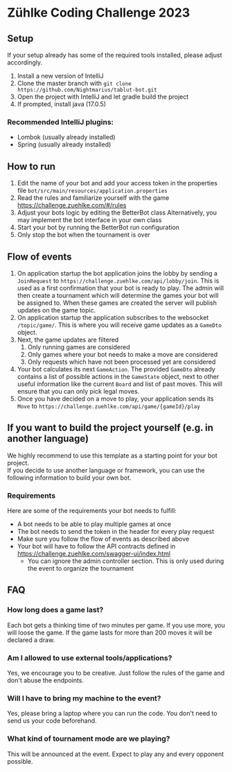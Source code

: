 # Zühlke Coding Challenge 2023

## Setup

If your setup already has some of the required tools installed, please adjust accordingly.

1. Install a new version of IntelliJ
2. Clone the master branch with `git clone https://github.com/Nightmarius/tablut-bot.git`
3. Open the project with IntelliJ and let gradle build the project
4. If prompted, install java (17.0.5)

### Recommended IntelliJ plugins:

- Lombok (usually already installed)
- Spring (usually already installed)

## How to run

1. Edit the name of your bot and add your access token in the properties file
   `bot/src/main/resources/application.properties`
2. Read the rules and familiarize yourself with the game
   https://challenge.zuehlke.com/#/rules
3. Adjust your bots logic by editing the BetterBot class
   Alternatively, you may implement the bot interface in your own class
4. Start your bot by running the BetterBot run configuration
5. Only stop the bot when the tournament is over


## Flow of events

1. On application startup the bot application joins the lobby by sending a `JoinRequest` to `https://challenge.zuehlke.com/api/lobby/join`.
   This is used as a first confirmation that your bot is ready to play.
   The admin will then create a tournament which will determine the games your bot will be assigned to.
   When these games are created the server will publish updates on the game topic.
2. On application startup the application subscribes to the websocket `/topic/game/`. This is where you will receive game updates as a `GameDto` object.
3. Next, the game updates are filtered 
   1. Only running games are considered
   2. Only games where your bot needs to make a move are considered
   3. Only requests which have not been processed yet are considered
4. Your bot calculates its next `GameAction`. The provided `GameDto` already contains a list of possible actions in the `GameState` object, next to other useful information like the current `Board` and list of past moves. 
This will ensure that you can only pick legal moves. 
5. Once you have decided on a move to play, your application sends its `Move` to `https://challenge.zuehlke.com/api/game/{gameId}/play`

## If you want to build the project yourself (e.g. in another language)

We highly recommend to use this template as a starting point for your bot project. \
If you decide to use another language or framework, you can use the following information to build your own bot.

### Requirements

Here are some of the requirements your bot needs to fulfill:
- A bot needs to be able to play multiple games at once
- The bot needs to send the token in the header for every play request
- Make sure you follow the flow of events as described above
- Your bot will have to follow the API contracts defined in https://challenge.zuehlke.com/swagger-ui/index.html
  - You can ignore the admin controller section. This is only used during the event to organize the tournament

## FAQ

### How long does a game last?
Each bot gets a thinking time of two minutes per game. If you use more, you will loose the game. If the game lasts for more than 200 moves it will be declared a draw.

### Am I allowed to use external tools/applications?
Yes, we encourage you to be creative. Just follow the rules of the game and don't abuse the endpoints.

### Will I have to bring my machine to the event?
Yes, please bring a laptop where you can run the code. You don't need to send us your code beforehand.

### What kind of tournament mode are we playing?
This will be announced at the event. Expect to play any and every opponent possible.




